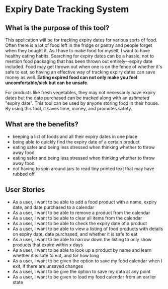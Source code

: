 # Expiry Date Tracking System
## What is the purpose of this tool?
This application will be for tracking expiry dates for various sorts of food. Often there is a lot of food left in the fridge or pantry and people forget when they bought it. As I have to make food for myself, I want to have healthy eating habits. Searching for expiry dates can be a hassle, not to mention food packaging that has been thrown out entirely--expiry date included. Food may get thrown out when one is on the fence of whether it's safe to eat, so having an effective way of tracking expiry dates can save money as well. **Eating expired food can not only make you feel uncomfortable/sick but can be unsafe**.

For products like fresh vegetables, they may not necessarily have expiry dates but the date purchased can be tracked along with an _estimated_ "expiry date". This tool can be used by anyone storing food in their house. By using this tool, it saves time, money, and promotes safety.

## What are the benefits?
- keeping a list of foods and all their expiry dates in one place
- being able to quickly find the expiry date of a certain product
- eating safer and being less stressed when thinking whether to throw away food
- eating safer and being less stressed when thinking whether to throw away food
- not having to spin around jars to read tiny printed text that may have rubbed off

## User Stories
- As a user, I want to be able to add a food product with a name, expiry date, and date purchased to a calendar
- As a user, I want to be able to remove a product from the calendar
- As a user, I want to be able to clear all items from the calendar
- As a user, I want to be able to check the expiry date of a product
- As a user, I want to be able to view a listing of food products with details on expiry date, date purchased, and whether it is safe to eat
- As a user, I want to be able to narrow down the listing to only show products that expire within _x_ days
- As a user, I want to be able to look up a product by name and learn whether it is safe to eat, and for how long
- As a user, I want to be given the option to save my food calendar when I exit, if there are unsaved changes
- As a user, I want to be give the option to save my data at any point
- As a user, I want to be given to load my food calendar from an earlier state